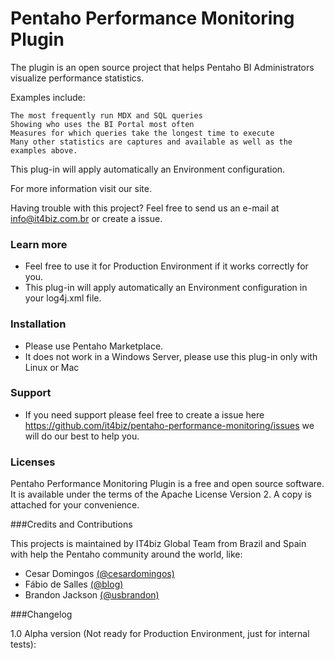 # Pentaho Performance Monitoring Plugin

The plugin is an open source project that helps Pentaho BI Administrators visualize performance statistics.

Examples include:

    The most frequently run MDX and SQL queries
    Showing who uses the BI Portal most often
    Measures for which queries take the longest time to execute
    Many other statistics are captures and available as well as the examples above.

This plug-in will apply automatically an Environment configuration.

For more information visit our site.

Having trouble with this project? Feel free to send us an e-mail at info@it4biz.com.br or create a issue.

### Learn more
* Feel free to use it for Production Environment if it works correctly for you.
* This plug-in will apply automatically an Environment configuration in your log4j.xml file.

### Installation
* Please use Pentaho Marketplace.
* It does not work in a Windows Server, please use this plug-in only with Linux or Mac 

### Support
* If you need support please feel free to create a issue here https://github.com/it4biz/pentaho-performance-monitoring/issues we will do our best to help you.

### Licenses

Pentaho Performance Monitoring Plugin is a free and open source software. It is available under the terms of the Apache License Version 2. A copy is attached for your convenience.

###Credits and Contributions

This projects is maintained by IT4biz Global Team from Brazil and Spain with help the Pentaho community around the world, like:

* Cesar Domingos [(@cesardomingos)](https://twitter.com/cesardomingos)
* Fábio de Salles [(@blog)](https://geekbi.wordpress.com) 
* Brandon Jackson [(@usbrandon)](https://twitter.com/usbrandon)


###Changelog

1.0 Alpha version (Not ready for Production Environment, just for internal tests):
